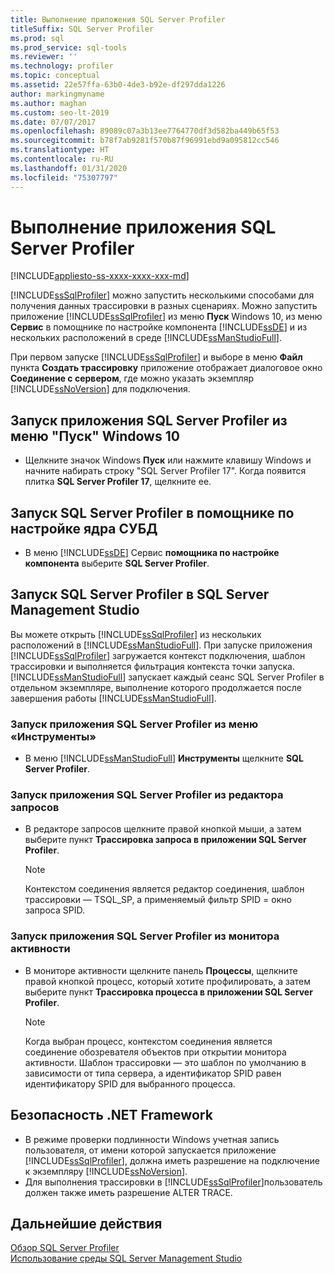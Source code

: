 ```yaml
---
title: Выполнение приложения SQL Server Profiler
titleSuffix: SQL Server Profiler
ms.prod: sql
ms.prod_service: sql-tools
ms.reviewer: ''
ms.technology: profiler
ms.topic: conceptual
ms.assetid: 22e57ffa-63b0-4de3-b92e-df297dda1226
author: markingmyname
ms.author: maghan
ms.custom: seo-lt-2019
ms.date: 07/07/2017
ms.openlocfilehash: 89089c07a3b13ee7764770df3d582ba449b65f53
ms.sourcegitcommit: b78f7ab9281f570b87f96991ebd9a095812cc546
ms.translationtype: HT
ms.contentlocale: ru-RU
ms.lasthandoff: 01/31/2020
ms.locfileid: "75307797"
---
```

# <a name="run-sql-server-profiler"></a>Выполнение приложения SQL Server Profiler

[!INCLUDE[appliesto-ss-xxxx-xxxx-xxx-md](../../includes/appliesto-ss-xxxx-xxxx-xxx-md.md)]

[!INCLUDE[ssSqlProfiler](../../includes/sssqlprofiler-md.md)] можно запустить несколькими способами для получения данных трассировки в разных сценариях. Можно запустить приложение [!INCLUDE[ssSqlProfiler](../../includes/sssqlprofiler-md.md)] из меню **Пуск** Windows 10, из меню **Сервис** в помощнике по настройке компонента [!INCLUDE[ssDE](../../includes/ssde-md.md)] и из нескольких расположений в среде [!INCLUDE[ssManStudioFull](../../includes/ssmanstudiofull-md.md)].  
  
При первом запуске [!INCLUDE[ssSqlProfiler](../../includes/sssqlprofiler-md.md)] и выборе в меню **Файл** пункта **Создать трассировку** приложение отображает диалоговое окно **Соединение с сервером**, где можно указать экземпляр [!INCLUDE[ssNoVersion](../../includes/ssnoversion-md.md)] для подключения.  
## <a name="to-start-sql-server-profiler-from-the-windows-10-start-menu"></a>Запуск приложения SQL Server Profiler из меню "Пуск" Windows 10  
-  Щелкните значок Windows **Пуск** или нажмите клавишу Windows и начните набирать строку "SQL Server Profiler 17". Когда появится плитка **SQL Server Profiler 17**, щелкните ее.   

## <a name="to-start-sql-server-profiler-in-database-engine-tuning-advisor"></a>Запуск SQL Server Profiler в помощнике по настройке ядра СУБД  
-  В меню [!INCLUDE[ssDE](../../includes/ssde-md.md)] Сервис **помощника по настройке компонента** выберите **SQL Server Profiler**.  

## <a name="to-start-sql-server-profiler-in-sql-server-management-studio"></a>Запуск SQL Server Profiler в SQL Server Management Studio  
 Вы можете открыть [!INCLUDE[ssSqlProfiler](../../includes/sssqlprofiler-md.md)] из нескольких расположений в [!INCLUDE[ssManStudioFull](../../includes/ssmanstudiofull-md.md)]. При запуске приложения [!INCLUDE[ssSqlProfiler](../../includes/sssqlprofiler-md.md)] загружается контекст подключения, шаблон трассировки и выполняется фильтрация контекста точки запуска. [!INCLUDE[ssManStudioFull](../../includes/ssmanstudiofull-md.md)] запускает каждый сеанс SQL Server Profiler в отдельном экземпляре, выполнение которого продолжается после завершения работы [!INCLUDE[ssManStudioFull](../../includes/ssmanstudiofull-md.md)].  
### <a name="to-start-sql-server-profiler-from-the-tools-menu"></a>Запуск приложения SQL Server Profiler из меню «Инструменты»  
-  В меню [!INCLUDE[ssManStudioFull](../../includes/ssmanstudiofull-md.md)] **Инструменты** щелкните **SQL Server Profiler**.  

### <a name="to-start-sql-server-profiler-from-the-query-editor"></a>Запуск приложения SQL Server Profiler из редактора запросов  
- В редакторе запросов щелкните правой кнопкой мыши, а затем выберите пункт **Трассировка запроса в приложении SQL Server Profiler**.  

  > [!NOTE]  
  >  Контекстом соединения является редактор соединения, шаблон трассировки — TSQL_SP, а применяемый фильтр SPID = окно запроса SPID.  
    
### <a name="to-start-sql-server-profiler-from-activity-monitor"></a>Запуск приложения SQL Server Profiler из монитора активности  
- В мониторе активности щелкните панель **Процессы**, щелкните правой кнопкой процесс, который хотите профилировать, а затем выберите пункт **Трассировка процесса в приложении SQL Server Profiler**.  

    > [!NOTE]  
    >  Когда выбран процесс, контекстом соединения является соединение обозревателя объектов при открытии монитора активности. Шаблон трассировки — это шаблон по умолчанию в зависимости от типа сервера, а идентификатор SPID равен идентификатору SPID для выбранного процесса.  
    
## <a name="net-framework-security"></a>Безопасность .NET Framework  
- В режиме проверки подлинности Windows учетная запись пользователя, от имени которой запускается приложение [!INCLUDE[ssSqlProfiler](../../includes/sssqlprofiler-md.md)], должна иметь разрешение на подключение к экземпляру [!INCLUDE[ssNoVersion](../../includes/ssnoversion-md.md)].  
- Для выполнения трассировки в [!INCLUDE[ssSqlProfiler](../../includes/sssqlprofiler-md.md)]пользователь должен также иметь разрешение ALTER TRACE.  

## <a name="next-steps"></a>Дальнейшие действия  
 [Обзор SQL Server Profiler](../../tools/sql-server-profiler/sql-server-profiler.md)   
 [Использование среды SQL Server Management Studio](https://msdn.microsoft.com/library/f289e978-14ca-46ef-9e61-e1fe5fd593be)  
